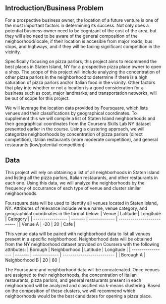## Introduction/Business Problem

For a prospective business owner, the location of a future venture is one of the most important factors in determining its success. Not only does a potential business owner need to be cognizant of the cost of the area, but they will also need to be aware of the general composition of the neighborhood/locale, if their location is accesible from major roads, bus stops, and highways, and if they will be facing significant competition in the vicinity. 

Specifically focusing on pizza parlors, this project aims to recommend the best places in Staten Island, NY for a prospective pizza place owner to open a shop. The scope of this project will include analyzing the concentration of other pizza parlors in the neighborhood to determine if there is a high saturation of pizza parlors and/or Italian food in the vicinity. Other factors that play into whether or not a location is a good consideration for a business such as cost, major landmarks, and transportation networks, will be out of scope for this project.

We will leverage the location data provided by Foursquare, which lists venues and their classifications by geographical coordinates. To supplement this we will compile a list of Staten Island neighborhoods and their geographical coordinates from the Coursera Skills Lab NY dataset presented earlier in the course. Using a clustering approach, we will categorize neighborhoods by concentration of pizza parlors (direct competition), Italian restaurants (more moderate competition), and general restaurants (low/potential competition).

## Data

This project will rely on obtaining a list of all neighborhoods in Staten Island and listing all the pizza parlors, Italian restaurants, and other restaurants in each one. Using this data, we will analyze the neighborhoods by the frequency of occurrance of each type of venue and cluster similar neighborhoods.

Foursquare data will be used to identify all venues located in Staten Island, NY. Attributes of relevance include venue name, venue category, and geographical coordinates in the format below:
| Venue | Latitude | Longitude   | Category         |
| ----------------- | ------- | ------------- | -------------------------- |
| Venue A        | -20     | 20 | Cafe |

This venue data will be paired with neighborhood data to list all venues present in a specific neighborhood. Neighborhood data will be obtained from the NY neighborhood dataset provided on Coursera with the following attributes:
| Borough | Neighborhood | Latitude   | Longitude         |
| ----------------- | ------- | ------------- | -------------------------- |
| Borough A        | Neighborhood B     | 20 | 80 |

The Foursquare and neighborhood data will be concatenated. Once venues are assigned to their neighborhoods, the concentration of Italian restaurants, pizza parlors, and general restaurants present in each neighborhood will be analyzed and classified via k-means clustering. Based on the composition of these clusters, we will recommend which neighborhoods would be the best candidates for opening a pizza place.
